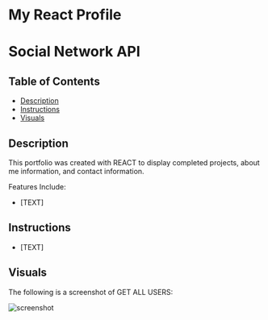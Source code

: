 # My React Profile

# Social Network API

## Table of Contents
- [Description](#description)
- [Instructions](#instructions)
- [Visuals](#visuals)

## Description 
This portfolio was created with REACT to display completed projects, about me information, and contact information.  

Features Include:
- [TEXT]

## Instructions
- [TEXT]

## Visuals 

The following is a screenshot of GET ALL USERS:

![screenshot](#)
